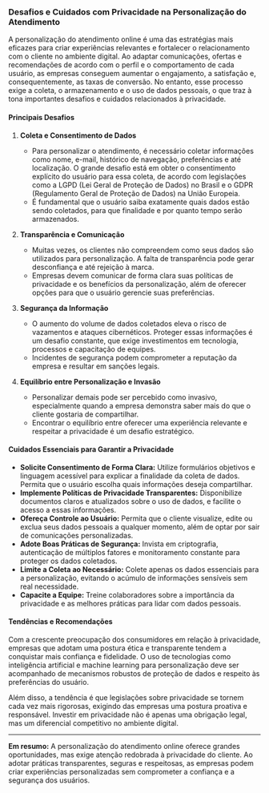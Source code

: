 
### Desafios e Cuidados com Privacidade na Personalização do Atendimento

A personalização do atendimento online é uma das estratégias mais eficazes para criar experiências relevantes e fortalecer o relacionamento com o cliente no ambiente digital. Ao adaptar comunicações, ofertas e recomendações de acordo com o perfil e o comportamento de cada usuário, as empresas conseguem aumentar o engajamento, a satisfação e, consequentemente, as taxas de conversão. No entanto, esse processo exige a coleta, o armazenamento e o uso de dados pessoais, o que traz à tona importantes desafios e cuidados relacionados à privacidade.

#### Principais Desafios

1. **Coleta e Consentimento de Dados**
   - Para personalizar o atendimento, é necessário coletar informações como nome, e-mail, histórico de navegação, preferências e até localização. O grande desafio está em obter o consentimento explícito do usuário para essa coleta, de acordo com legislações como a LGPD (Lei Geral de Proteção de Dados) no Brasil e o GDPR (Regulamento Geral de Proteção de Dados) na União Europeia.
   - É fundamental que o usuário saiba exatamente quais dados estão sendo coletados, para que finalidade e por quanto tempo serão armazenados.

2. **Transparência e Comunicação**
   - Muitas vezes, os clientes não compreendem como seus dados são utilizados para personalização. A falta de transparência pode gerar desconfiança e até rejeição à marca.
   - Empresas devem comunicar de forma clara suas políticas de privacidade e os benefícios da personalização, além de oferecer opções para que o usuário gerencie suas preferências.

3. **Segurança da Informação**
   - O aumento do volume de dados coletados eleva o risco de vazamentos e ataques cibernéticos. Proteger essas informações é um desafio constante, que exige investimentos em tecnologia, processos e capacitação de equipes.
   - Incidentes de segurança podem comprometer a reputação da empresa e resultar em sanções legais.

4. **Equilíbrio entre Personalização e Invasão**
   - Personalizar demais pode ser percebido como invasivo, especialmente quando a empresa demonstra saber mais do que o cliente gostaria de compartilhar.
   - Encontrar o equilíbrio entre oferecer uma experiência relevante e respeitar a privacidade é um desafio estratégico.

#### Cuidados Essenciais para Garantir a Privacidade

- **Solicite Consentimento de Forma Clara:** Utilize formulários objetivos e linguagem acessível para explicar a finalidade da coleta de dados. Permita que o usuário escolha quais informações deseja compartilhar.
- **Implemente Políticas de Privacidade Transparentes:** Disponibilize documentos claros e atualizados sobre o uso de dados, e facilite o acesso a essas informações.
- **Ofereça Controle ao Usuário:** Permita que o cliente visualize, edite ou exclua seus dados pessoais a qualquer momento, além de optar por sair de comunicações personalizadas.
- **Adote Boas Práticas de Segurança:** Invista em criptografia, autenticação de múltiplos fatores e monitoramento constante para proteger os dados coletados.
- **Limite a Coleta ao Necessário:** Colete apenas os dados essenciais para a personalização, evitando o acúmulo de informações sensíveis sem real necessidade.
- **Capacite a Equipe:** Treine colaboradores sobre a importância da privacidade e as melhores práticas para lidar com dados pessoais.

#### Tendências e Recomendações

Com a crescente preocupação dos consumidores em relação à privacidade, empresas que adotam uma postura ética e transparente tendem a conquistar mais confiança e fidelidade. O uso de tecnologias como inteligência artificial e machine learning para personalização deve ser acompanhado de mecanismos robustos de proteção de dados e respeito às preferências do usuário.

Além disso, a tendência é que legislações sobre privacidade se tornem cada vez mais rigorosas, exigindo das empresas uma postura proativa e responsável. Investir em privacidade não é apenas uma obrigação legal, mas um diferencial competitivo no ambiente digital.

---

**Em resumo:** A personalização do atendimento online oferece grandes oportunidades, mas exige atenção redobrada à privacidade do cliente. Ao adotar práticas transparentes, seguras e respeitosas, as empresas podem criar experiências personalizadas sem comprometer a confiança e a segurança dos usuários.
```